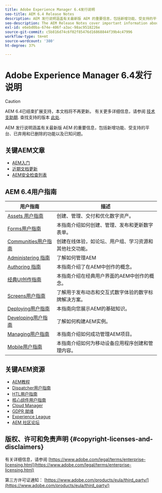```yaml
---
title: Adobe Experience Manager 6.4发行说明
seo-title: AEM 6.4 Release Notes
description: AEM 发行说明涵盖有关最新版 AEM 的重要信息，包括新增功能、受支持的平台、已弃用和已删除的功能以及已知问题。
seo-description: The AEM Release Notes cover important information about the latest release of AEM, including what's new, supported platforms, deprecated and removed features, and known issues.
exl-id: e6ebd0ba-674e-406f-a3ac-98ac9518226e
source-git-commit: c5b816d74c6f02f85476d16868844f39b4c47996
workflow-type: tm+mt
source-wordcount: '380'
ht-degree: 37%

---
```


# Adobe Experience Manager 6.4发行说明

>[!CAUTION]
>
>AEM 6.4已结束扩展支持，本文档将不再更新。 有关更多详细信息，请参阅 [技术支助期](https://helpx.adobe.com/cn/support/programs/eol-matrix.html). 查找支持的版本 [此处](https://experienceleague.adobe.com/docs/).

AEM 发行说明涵盖有关最新版 AEM 的重要信息，包括新增功能、受支持的平台、已弃用和已删除的功能以及已知问题。

## 关键AEM文章

* [AEM入门](https://helpx.adobe.com/cn/experience-manager/get-started.html)
* [近期文档更新](https://helpx.adobe.com/experience-manager/documentation-updates.html)
* [AEM安全检查列表](/help/sites-administering/security-checklist.md)

## AEM 6.4用户指南

| 用户指南 | 描述 |
|--- |---|
| [Assets 用户指南](/help/assets/home.md) | 创建、管理、交付和优化数字资产。 |
| [Forms用户指南](/help/forms/home.md) | 本指南介绍如何创建、管理、发布和更新数字表单。 |
| [Communities用户指南](/help/communities/home.md) | 创建在线体验，如论坛、用户组、学习资源和其他社交功能。 |
| [Administering 指南](/help/sites-administering/home.md) | 了解如何管理AEM |
| [Authoring 指南](/help/sites-authoring/home.md) | 本指南介绍了在AEM中创作的概念。 |
| [经典UI创作指南](/help/sites-classic-ui-authoring/home.md) | 本指南介绍在经典用户界面的AEM中创作的概念。 |
| [Screens用户指南](https://experienceleague.adobe.com/docs/experience-manager-screens/user-guide/aem-screens-introduction.html) | 了解用于发布动态和交互式数字体验的数字标牌解决方案。 |
| [Deploying用户指南](/help/sites-deploying/home.md) | 本指南向您展示AEM的基础知识。 |
| [Developing用户指南](/help/sites-developing/home.md) | 了解如何构建AEM实例。 |
| [Managing用户指南](/help/managing/home.md) | 本指南介绍如何成功管理AEM项目。 |
| [Mobile用户指南](/help/mobile/home.md) | 本指南介绍如何为移动设备应用程序创建和管理内容。 |

## 关键AEM资源

* [AEM教程](https://helpx.adobe.com/experience-manager/kt/index/aem-6-4-videos.html)
* [Dispatcher用户指南](https://experienceleague.adobe.com/docs/experience-manager-dispatcher/using/dispatcher.html)
* [HTL用户指南](https://experienceleague.adobe.com/docs/experience-manager-htl/using/overview.html?lang=zh-Hans)
* [核心组件用户指南](https://experienceleague.adobe.com/docs/experience-manager-core-components/using/introduction.html?lang=zh-Hans)
* [Cloud Manager](https://experienceleague.adobe.com/docs/experience-manager-cloud-manager/using/introduction-to-cloud-manager.html?lang=en)
* [GDPR 就绪](/help/managing/data-protection-and-privacy.md)
* [Experience League](https://guided.adobe.com/?promoid=K42KVXHD&amp;mv=other#solutions/experience-manager)
* [AEM 社区论坛](https://forums.adobe.com/community/experience-cloud/marketing-cloud/experience-manager)

## 版权、许可和免责声明 {#copyright-licenses-and-disclaimers}

有关详细信息，请参阅 [https://www.adobe.com/legal/terms/enterprise-licensing.html](https://www.adobe.com/legal/terms/enterprise-licensing.html)

第三方许可证通知： [https://www.adobe.com/products/eula/third_party/](https://www.adobe.com/products/eula/third_party/)
